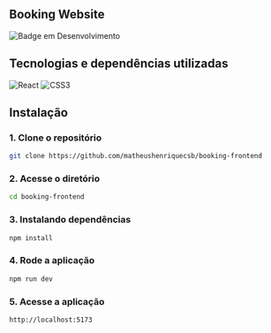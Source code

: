 ## Booking Website 

![Badge em Desenvolvimento](http://img.shields.io/static/v1?label=STATUS&message=EM%20DESENVOLVIMENTO&color=GREEN&style=for-the-badge) 

## Tecnologias e dependências utilizadas

![React](https://img.shields.io/badge/React-20232A?style=for-the-badge&logo=react&logoColor=61DAFB)
![CSS3](https://img.shields.io/badge/css3-%231572B6.svg?style=for-the-badge&logo=css3&logoColor=white)
 
## Instalação

### 1. Clone o repositório

```bash
git clone https://github.com/matheushenriquecsb/booking-frontend
```

### 2. Acesse o diretório

```bash
cd booking-frontend
``` 

### 3. Instalando dependências

```bash
npm install
```

### 4. Rode a aplicação

```bash
npm run dev
```

### 5. Acesse a aplicação

```bash
http://localhost:5173
``` 
